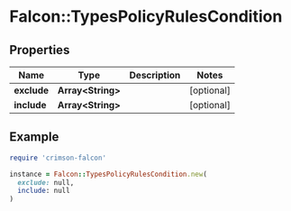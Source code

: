 # Falcon::TypesPolicyRulesCondition

## Properties

| Name | Type | Description | Notes |
| ---- | ---- | ----------- | ----- |
| **exclude** | **Array&lt;String&gt;** |  | [optional] |
| **include** | **Array&lt;String&gt;** |  | [optional] |

## Example

```ruby
require 'crimson-falcon'

instance = Falcon::TypesPolicyRulesCondition.new(
  exclude: null,
  include: null
)
```

